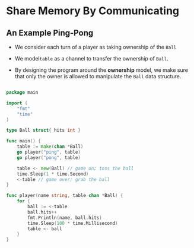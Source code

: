 # Share Memory By Communicating

## An Example Ping-Pong

- We consider each turn of a player as taking ownership of the `Ball`

- We model`table` as a channel to transfer the ownership of `Ball`.

- By designing the program around the **ownership** model, we make sure
  that only the owner is allowed to manipulate the `Ball` data structure.

```go

package main

import (
    "fmt"
    "time"
)

type Ball struct{ hits int }

func main() {
    table := make(chan *Ball)
    go player("ping", table)
    go player("pong", table)

    table <- new(Ball) // game on; toss the ball
    time.Sleep(1 * time.Second)
    <-table // game over; grab the ball
}

func player(name string, table chan *Ball) {
    for {
        ball := <-table
        ball.hits++
        fmt.Println(name, ball.hits)
        time.Sleep(100 * time.Millisecond)
        table <- ball
    }
}


```
